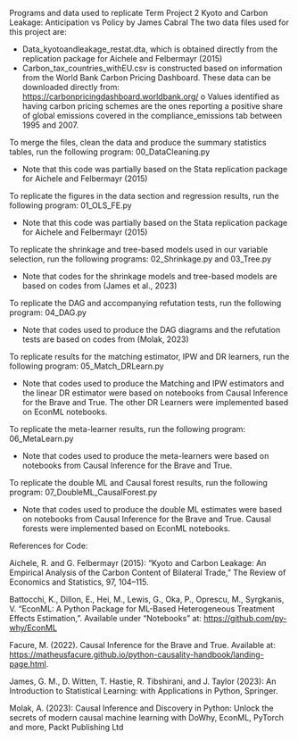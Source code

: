 Programs and data used to replicate Term Project 2 Kyoto and Carbon Leakage: Anticipation vs Policy by James Cabral
The two data files used for this project are:
-	Data_kyotoandleakage_restat.dta, which is obtained directly from the replication package for Aichele and Felbermayr (2015)
-	Carbon_tax_countries_withEU.csv is constructed based on information from the World Bank Carbon Pricing Dashboard. These data can be downloaded directly from: https://carbonpricingdashboard.worldbank.org/
o	Values identified as having carbon pricing schemes are the ones reporting a positive share of global emissions covered in the compliance_emissions tab between 1995 and 2007. 

To merge the files, clean the data and produce the summary statistics tables, run the following program:
00_DataCleaning.py
-	Note that this code was partially based on the Stata replication package for Aichele and Felbermayr (2015)

To replicate the figures in the data section and regression results, run the following program:
01_OLS_FE.py
-	Note that this code was partially based on the Stata replication package for Aichele and Felbermayr (2015)

To replicate the shrinkage and tree-based models used in our variable selection, run the following programs:
02_Shrinkage.py and 03_Tree.py
-	Note that codes for the shrinkage models and tree-based models are based on codes from (James et al., 2023)

To replicate the DAG and accompanying refutation tests, run the following program:
04_DAG.py
-	Note that codes used to produce the DAG diagrams and the refutation tests are based on codes from (Molak, 2023)

To replicate results for the matching estimator, IPW and DR learners, run the following program:
05_Match_DRLearn.py
-	Note that codes used to produce the Matching and IPW estimators and the linear DR estimator were based on notebooks from Causal Inference for the Brave and True. The other DR Learners were implemented based on EconML notebooks. 

To replicate the meta-learner results, run the following program:
06_MetaLearn.py
-	Note that codes used to produce the meta-learners were based on notebooks from Causal Inference for the Brave and True. 

To replicate the double ML and Causal forest results, run the following program:
07_DoubleML_CausalForest.py
-	Note that codes used to produce the double ML estimates were based on notebooks from Causal Inference for the Brave and True. Causal forests were implemented based on EconML notebooks.

References for Code:

Aichele, R. and G. Felbermayr (2015): “Kyoto and Carbon Leakage: An Empirical Analysis of the Carbon Content of Bilateral Trade,” The Review of Economics and Statistics, 97, 104–115.

Battocchi, K., Dillon, E., Hei, M., Lewis, G., Oka, P., Oprescu, M., Syrgkanis, V. “EconML: A Python Package for ML-Based Heterogeneous Treatment Effects Estimation,”. Available under “Notebooks” at: https://github.com/py-why/EconML

Facure, M. (2022).
Causal Inference for the Brave and True. Available at: https://matheusfacure.github.io/python-causality-handbook/landing-page.html.

James, G. M., D. Witten, T. Hastie, R. Tibshirani, and J. Taylor (2023): An Introduction to Statistical Learning: with Applications in Python, Springer.

Molak, A. (2023): Causal Inference and Discovery in Python: Unlock the secrets of modern causal machine learning with DoWhy, EconML, PyTorch and more, Packt Publishing Ltd
